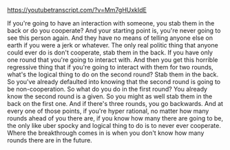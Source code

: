https://youtubetranscript.com/?v=Mm7gHUxkIdE

 If you're going to have an interaction with someone, you stab them in the back or do you cooperate? And your starting point is, you're never going to see this person again. And they have no means of telling anyone else on earth if you were a jerk or whatever. The only real politic thing that anyone could ever do is don't cooperate, stab them in the back. If you have only one round that you're going to interact with. And then you get this horrible regressive thing that if you're going to interact with them for two rounds, what's the logical thing to do on the second round? Stab them in the back. So you've already defaulted into knowing that the second round is going to be non-cooperation. So what do you do in the first round? You already know the second round is a given. So you might as well stab them in the back on the first one. And if there's three rounds, you go backwards. And at every one of those points, if you're hyper rational, no matter how many rounds ahead of you there are, if you know how many there are going to be, the only like uber spocky and logical thing to do is to never ever cooperate. Where the breakthrough comes in is when you don't know how many rounds there are in the future.